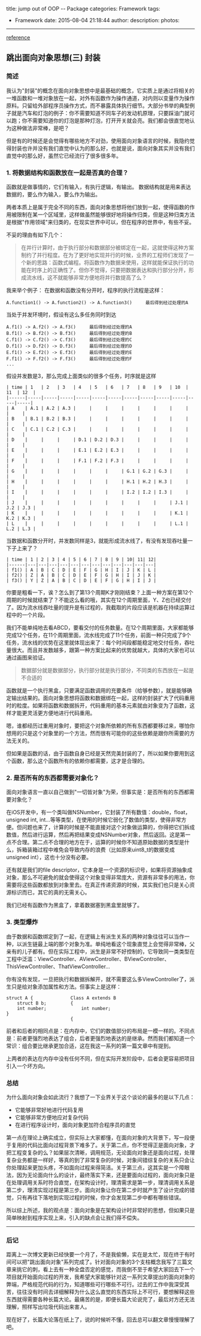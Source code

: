 title: jump out of OOP -- Package
categories: Framework
tags:
  - Framework
date: 2015-08-04 21:18:44
author:
description:
photos:
---
[reference](http://casatwy.com/tiao-chu-mian-xiang-dui-xiang-si-xiang-san-feng-zhuang.html)

## 跳出面向对象思想(三) 封装

### 简述

我认为"封装"的概念在面向对象思想中是最基础的概念，它实质上是通过将相关的一堆函数和一堆对象放在一起，对外有函数作为操作通道，对内则以变量作为操作原料。只留给外部程序员操作方式，而不暴露具体执行细节。大部分书举的典型例子就是汽车和灯泡的例子：你不需要知道不同车子的发动机原理，只要踩油门就可以跑；你不需要知道你的灯泡是那种灯泡，打开开关就会亮。我们都会很直觉地认为这种做法非常棒，是吧？

但是有的时候还是会觉得有哪些地方不对劲，使用面向对象语言的时候，我隐约觉得封装也许并没有我们直觉中认为的那么好，也就是说，面向对象其实并没有我们直觉中的那么好，虽然它已经流行了很多很多年。

### 1. 将数据结构和函数放在一起是否真的合理？

函数就是做事情的，它们有输入，有执行逻辑，有输出。 数据结构就是用来表达数据的，要么作为输入，要么作为输出。

两者本质上是属于完全不同的东西，面向对象思想将他们放到一起，使得函数的作用被限制在某一个区域里，这样做虽然能够很好地将操作归类，但是这种归类方法是根据"作用领域"来归类的，在现实世界中可以，但在程序的世界中，有些不妥。

不妥的理由有如下几个：

> 在并行计算时，由于执行部分和数据部分被绑定在一起，这就使得这种方案制约了并行程度。在为了更好地实现并行的时候，业界的工程师们发现了一个新的思路：函数式编程。将函数作为数据来使用，这样就能保证执行的功能在时序上的正确性了。但你不觉得，只要把数据表达和执行部分分开，形成流水线，这不就能够非常方便地将并行数提高了么？

我来举个例子： 在数据和函数没有分开时，程序的执行流程是这样：
```
A.function1() -> A.function2() -> A.function3()     最后得到经过处理的A
```

<!-- more -->

当处于并发环境时，假设有这么多任务同时到达
```
A.f1() -> A.f2() -> A.f3()     最后得到经过处理的A
B.f1() -> B.f2() -> B.f3()     最后得到经过处理的B
C.f1() -> C.f2() -> C.f3()     最后得到经过处理的C
D.f1() -> D.f2() -> D.f3()     最后得到经过处理的D
E.f1() -> E.f2() -> E.f3()     最后得到经过处理的E
F.f1() -> F.f2() -> F.f3()     最后得到经过处理的F
...
```

假设并发数是3，那么完成上面类似的很多个任务，时序就是这样
```
| time | 1   | 2   | 3   | 4   | 5   | 6   | 7   | 8   | 9   | 10  | 11  | 12  |
|------|-----|-----|-----|-----|-----|-----|-----|-----|-----|-----|-----|-----|
| A    | A.1 | A.2 | A.3 |     |     |     |     |     |     |     |     |     |
| B    | B.1 | B.2 | B.3 |     |     |     |     |     |     |     |     |     |
| C    | C.1 | C.2 | C.3 |     |     |     |     |     |     |     |     |     |
| D    |     |     |     | D.1 | D.2 | D.3 |     |     |     |     |     |     |
| E    |     |     |     | E.1 | E.2 | E.3 |     |     |     |     |     |     |
| F    |     |     |     | F.1 | F.2 | F.3 |     |     |     |     |     |     |
| G    |     |     |     |     |     |     | G.1 | G.2 | G.3 |     |     |     |
| H    |     |     |     |     |     |     | H.1 | H.2 | H.3 |     |     |     |
| I    |     |     |     |     |     |     | I.2 | I.2 | I.3 |     |     |     |
| J    |     |     |     |     |     |     |     |     |     | J.1 | J.2 | J.3 |
| K    |     |     |     |     |     |     |     |     |     | K.1 | K.2 | K.3 |
| L    |     |     |     |     |     |     |     |     |     | L.1 | L.2 | L.3 |
```

当数据和函数分开时，并发数同样是3，就能形成流水线了，有没有发现吞吐量一下子上来了？
```
| time | 1 | 2 | 3 | 4 | 5 | 6 | 7 | 8 | 9 | 10| 11| 12|
|------|---|---|---|---|---|---|---|---|---|---|---|---|
| f1() | A | B | C | D | E | F | G | H | I | J | K | L |
| f2() | Z | A | B | C | D | E | F | G | H | I | J | K |
| f3() | Y | Z | A | B | C | D | E | F | G | H | I | J |
```

你要是粗看一下，诶？怎么到了第13个周期K才刚刚结束？上面一种方案在第12个周期的时候就结束了？不能这么看的哦，其实在12个周期里面，Y、Z也已经交付了。因为流水线吞吐量的提升是有过程的，我截取的片段应该是机器在持续运算过程中的一个片段。

我们不能单纯地去看ABCD，要看交付的任务数量。在12个周期里面，大家都能够完成12个任务，在11个周期里面，流水线完成了11个任务，前面一种只完成了9个任务，流水线的优势在这里就体现出来了：每个时间段都能稳定地交付任务，吞吐量很大。而且并发数越多，跟第一种方案比起来的优势就越大，具体的大家也可以通过画图来验证。

> 数据部分就是数据部分，执行部分就是执行部分，不同类的东西放在一起是不合适的

函数就是一个执行黑盒，只要满足函数调用的充要条件（给够参数），就是能够确定输出结果的。面向对象思想将函数和数据绑在一起，这样的封装扩大了代码重用时的粒度。如果将函数和数据拆开，代码重用的基本元素就由对象变为了函数，这样才能更灵活更方便地进行代码重用。

嗯，谁都经历过重用对象时，要把这个对象所依赖的所有东西都要移过来，哪怕你想用的只是这个对象里的一个方法，然而很有可能你的这些依赖是跟你所需要的方法无关的。

但如果是函数的话，由于函数自身已经是天然完美封装的了，所以如果你要用到这个函数，那么这个函数所有的依赖你都需要，这才是合理的。

### 2. 是否所有的东西都需要对象化？

面向对象语言一直以自己做到"一切皆对象"为荣，但事实是：是否所有的东西都需要对象化？

在iOS开发中，有一个类叫做NSNumber，它封装了所有数值：double，float，unsigned int, int...等等类型，在使用的时候它弱化了数值的类型，使得非常方便。但问题也来了，计算的时候是不能直接对这个对象做运算的，你得把它们拆成数值，然后进行运算，然后再把结果变成NSNumber对象，然后返回。这是第一点不合理。第二点不合理的地方在于，运算的时候你不知道原始数据的类型是什么，拆箱装箱过程中难免会导致内存的浪费（比如原来uint8_t的数据变成unsigned int），这也十分没有必要。

还有就是我们的file descriptor，它本身是一个资源的标识号，如果将资源抽象成对象，那么不可避免的就会使得这个对象变得非常庞大，资源有非常多的用法，你需要将这些函数都放到对象里去。在真正传递资源的时候，其实我们也只是关心资源标识而已，其它的真的无需关心。

我们已经有函数作为黑盒了，拿着数据塞到黑盒里就够了。

### 3. 类型爆炸

由于数据和函数绑定到了一起，在逻辑上有派生关系的两种对象往往可以当作一种，以派生链最上端的那个对象为准。单纯地看这个现象直觉上会觉得非常棒，父亲有的儿子都有。但在实际工程中，派生是非常不好控制的，它导致同一类类型在工程中泛滥：ViewController、AViewController、BViewController、ThisViewController、ThatViewController...

你有没有发现，一旦把执行和数据拆解开，就不需要这么多ViewController了，派生只是给对象添加属性和方法。但事实上是这样：
```
struct A {              Class A extends B
    struct B b;         {
    int number;             int number;
}
                        {
```

前者和后者的相同点是：在内存中，它们的数值部分的布局是一模一样的。不同点是：前者更强烈地表达了组合，后者更强烈地表达的是继承。然而我们都知道一个常识：组合要比继承更加合适，这在我这一系列的第一篇文章中有提到。

上两者的表达在内存中没有任何不同，但在实际开发阶段中，后者会更容易把项目引入一个坏方向。


### 总结

为什么面向对象会如此流行？我想了一下业界关于这个谈论的最多的是以下几点：

- 它能够非常好地进行代码复用
- 它能够非常方便地应对复杂代码
- 在进行程序设计时，面向对象更加符合程序员的直觉

第一点在理论上确实成立，但实际上大家都懂，在面向对象的大背景下，写一段便于复用的代码比面向过程背景下难多了。关于第二点，你不觉得正是面向对象，才把工程变复杂的么？如果层次清晰，调用规范，无论面向对象还是面向过程，处理复杂业务都是一样好，等真的到了非常复杂的时候，对象间错综复杂的关系只会让你处理起来更加头疼，不如面向过程来得简洁。关于第三点，这其实是一个障眼法，因为无论面向什么的设计，最终落实下来，还是要面向过程的，面向对象只是在处理调用关系时符合直觉，在架构设计时，理清需求是第一步，理清调用关系是第二步，理清实现过程是第三步。面向对象让你在第二步时就产生了设计完成的错觉，只有再往下落地到实现过程的时候，你才会发现第二步中都有哪些错误。

所以综上所述，我的观点是：面向对象是在架构设计时非常好的思想，但如果只是简单映射到程序实现上来，引入的缺点会让我们得不偿失。

---

### 后记

距离上一次博文更新已经快要一个月了，不是我偷懒，实在是太忙，现在终于有时间可以把"跳出面向对象"系列完成了。针对面向对象的3个支柱概念我写了三篇文章来挑它的刺，看上去有一种全盘否定的感觉，而我倒不至于希望大家回去下一个项目就开始面向过程的开发，我希望大家能够针对这一系列文章提出的面向对象的弊端，严格规范代码的行为，知道哪些可行哪些不可行。过去的工作中我深受其苦，往往没有时间去详细解释为什么这么直觉的东西实际上不可行，要想解释这些东西就得需要各种长篇大论。最痛苦的是，即便长篇大论说完了，最后对方还无法理解，照样写出垃圾代码出来害人。

现在好了，长篇大论落在纸上了，说的时候听不懂，回去总可以翻文章慢慢理解了吧。

















